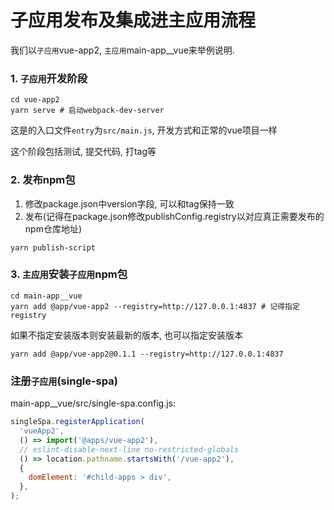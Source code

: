 # 子应用发布及集成进主应用流程

我们以`子应用`vue-app2, `主应用`main-app__vue来举例说明.

### 1. `子应用`开发阶段

```shell
cd vue-app2
yarn serve # 启动webpack-dev-server
```

这是的入口文件`entry`为`src/main.js`, 开发方式和正常的vue项目一样

这个阶段包括测试, 提交代码, 打tag等

### 2. 发布npm包

  
1. 修改package.json中version字段, 可以和tag保持一致
2. 发布(记得在package.json修改publishConfig.registry以对应真正需要发布的npm仓库地址)
  
```shell
yarn publish-script
```

### 3. `主应用`安装`子应用`npm包

```shell
cd main-app__vue
yarn add @app/vue-app2 --registry=http://127.0.0.1:4837 # 记得指定registry
```

如果不指定安装版本则安装最新的版本, 也可以指定安装版本

```shell
yarn add @app/vue-app2@0.1.1 --registry=http://127.0.0.1:4837
```

### 注册`子应用`(single-spa)

main-app__vue/src/single-spa.config.js:

```js
singleSpa.registerApplication(
  'vueApp2',
  () => import('@apps/vue-app2'),
  // eslint-disable-next-line no-restricted-globals
  () => location.pathname.startsWith('/vue-app2'),
  {
    domElement: '#child-apps > div',
  },
);
```